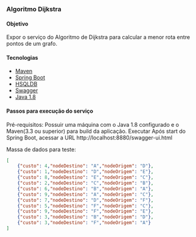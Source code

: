 ### Algoritmo Dijkstra 

#### Objetivo
Expor o serviço do Algoritmo de Dijkstra para calcular a menor rota entre pontos de um grafo.

#### Tecnologias

* [Maven](https://maven.apache.org/)
* [Spring Boot](https://projects.spring.io/spring-boot/)
* [HSQLDB](http://hsqldb.org/)
* [Swagger](https://swagger.io/)
* [Java 1.8](http://www.oracle.com/technetwork/pt/java/javase/downloads/jdk8-downloads-2133151.html)

#### Passos para execução do serviço
Pré-requisitos: Possuir uma máquina com o Java 1.8 configurado e o Maven(3.3 ou superior) para build da aplicação.
Executar 
Após start do Spring Boot, acessar a URL http://localhost:8880/swagger-ui.html

Massa de dados para teste:

```json
[
	{"custo": 4,"nodeDestino": "A","nodeOrigem": "D"},
	{"custo": 1,"nodeDestino": "D","nodeOrigem": "E"},
	{"custo": 8,"nodeDestino": "E","nodeOrigem": "C"},
	{"custo": 2,"nodeDestino": "C","nodeOrigem": "B"},
	{"custo": 6,"nodeDestino": "B","nodeOrigem": "A"},
	{"custo": 9,"nodeDestino": "A","nodeOrigem": "C"},
	{"custo": 7,"nodeDestino": "D","nodeOrigem": "F"},
	{"custo": 5,"nodeDestino": "F","nodeOrigem": "C"},
	{"custo": 9,"nodeDestino": "F","nodeOrigem": "E"},
	{"custo": 3,"nodeDestino": "B","nodeOrigem": "D"},
	{"custo": 3,"nodeDestino": "F","nodeOrigem": "A"}
]
```
